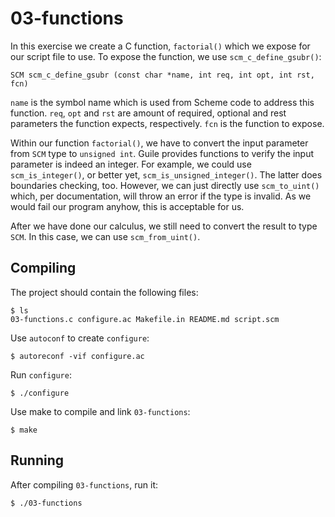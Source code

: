 # 03-functions

In this exercise we create a C function, `factorial()` which we expose for our script file to use. To expose the
function, we use `scm_c_define_gsubr()`:

    SCM scm_c_define_gsubr (const char *name, int req, int opt, int rst, fcn)

`name` is the symbol name which is used from Scheme code to address this function. `req`, `opt` and `rst` are amount of
required, optional and rest parameters the function expects, respectively. `fcn` is the function to expose.

Within our function `factorial()`, we have to convert the input parameter from `SCM` type to `unsigned int`. Guile
provides functions to verify the input parameter is indeed an integer. For example, we could use `scm_is_integer()`, or
better yet, `scm_is_unsigned_integer()`. The latter does boundaries checking, too. However, we can just directly use
`scm_to_uint()` which, per documentation, will throw an error if the type is invalid. As we would fail our program
anyhow, this is acceptable for us.

After we have done our calculus, we still need to convert the result to type `SCM`. In this case, we can use
`scm_from_uint()`.

## Compiling

The project should contain the following files:

    $ ls
    03-functions.c configure.ac Makefile.in README.md script.scm

Use `autoconf` to create `configure`:

    $ autoreconf -vif configure.ac

Run `configure`:

    $ ./configure

Use make to compile and link `03-functions`:

    $ make

## Running

After compiling `03-functions`, run it:

    $ ./03-functions
